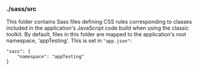 ### ./sass/src

This folder contains Sass files defining CSS rules corresponding to classes
included in the application's JavaScript code build when using the classic toolkit.
By default, files in this folder are mapped to the application's root namespace, 'appTesting'.
This is set in `"app.json"`:

    "sass": {
        "namespace": "appTesting"
    }